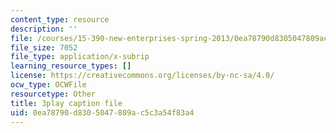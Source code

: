 ```yaml
---
content_type: resource
description: ''
file: /courses/15-390-new-enterprises-spring-2013/0ea78790d8305047809ac5c3a54f83a4_Xcsp0486olY.vtt
file_size: 7052
file_type: application/x-subrip
learning_resource_types: []
license: https://creativecommons.org/licenses/by-nc-sa/4.0/
ocw_type: OCWFile
resourcetype: Other
title: 3play caption file
uid: 0ea78790-d830-5047-809a-c5c3a54f83a4
---
```

